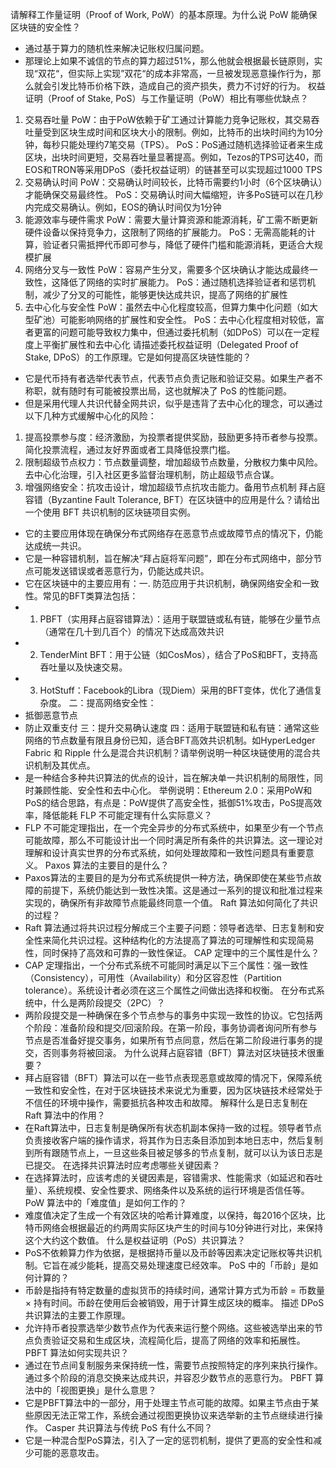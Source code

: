 请解释工作量证明（Proof of Work, PoW）的基本原理。为什么说 PoW 能确保区块链的安全性？
- 通过基于算力的随机性来解决记账权归属问题。
- 那理论上如果不诚信的节点的算力超过51%，那么他就会根据最长链原则，实现“双花“，但实际上实现”双花“的成本非常高，一旦被发现恶意操作行为，那么就会引发比特币价格下跌，造成自己的资产损失，费力不讨好的行为。
权益证明（Proof of Stake, PoS）与工作量证明（PoW）相比有哪些优缺点？
1. 交易吞吐量
PoW：由于PoW依赖于矿工通过计算能力竞争记账权，其交易吞吐量受到区块生成时间和区块大小的限制。例如，比特币的出块时间约为10分钟，每秒只能处理约7笔交易（TPS）。
PoS：PoS通过随机选择验证者来生成区块，出块时间更短，交易吞吐量显著提高。例如，Tezos的TPS可达40，而EOS和TRON等采用DPoS（委托权益证明）的链甚至可以实现超过1000 TPS
2. 交易确认时间
PoW：交易确认时间较长，比特币需要约1小时（6个区块确认）才能确保交易最终性。
PoS：交易确认时间大幅缩短，许多PoS链可以在几秒内完成交易确认。例如，EOS的确认时间仅为1分钟
3. 能源效率与硬件需求
PoW：需要大量计算资源和能源消耗，矿工需不断更新硬件设备以保持竞争力，这限制了网络的扩展能力。
PoS：无需高能耗的计算，验证者只需抵押代币即可参与，降低了硬件门槛和能源消耗，更适合大规模扩展
4. 网络分叉与一致性
PoW：容易产生分叉，需要多个区块确认才能达成最终一致性，这降低了网络的实时扩展能力。
PoS：通过随机选择验证者和惩罚机制，减少了分叉的可能性，能够更快达成共识，提高了网络的扩展性
5. 去中心化与安全性
PoW：虽然去中心化程度较高，但算力集中化问题（如大型矿池）可能影响网络的扩展性和安全性。
PoS：去中心化程度相对较低，富者更富的问题可能导致权力集中，但通过委托机制（如DPoS）可以在一定程度上平衡扩展性和去中心化
请描述委托权益证明（Delegated Proof of Stake, DPoS）的工作原理。它是如何提高区块链性能的？
- 它是代币持有者选举代表节点，代表节点负责记账和验证交易。如果生产者不称职，就有随时有可能被投票出局，这也就解决了 PoS 的性能问题。
- 但是采用代理人共识代替全网共识，似乎是违背了去中心化的理念，可以通过以下几种方式缓解中心化的风险：
1. 提高投票参与度：经济激励，为投票者提供奖励，鼓励更多持币者参与投票。简化投票流程，通过友好界面或者工具降低投票门槛。
2. 限制超级节点权力：节点数量调整，增加超级节点数量，分散权力集中风险。去中心化治理，引入社区更多监督治理机制，防止超级节点合谋。
3. 增强网络安全：抗攻击设计，增加超级节点抗攻击能力。备用节点机制
拜占庭容错（Byzantine Fault Tolerance, BFT）在区块链中的应用是什么？请给出一个使用 BFT 共识机制的区块链项目实例。
- 它的主要应用体现在确保分布式网络存在恶意节点或故障节点的情况下，仍能达成统一共识。
- 它是一种容错机制，旨在解决“拜占庭将军问题”，即在分布式网络中，部分节点可能发送错误或者恶意行为，仍能达成共识。
- 它在区块链中的主要应用有：一. 防范应用于共识机制，确保网络安全和一致性。常见的BFT类算法包括：
- 1. PBFT（实用拜占庭容错算法）：适用于联盟链或私有链，能够在少量节点（通常在几十到几百个）的情况下达成高效共识
- 2. TenderMint BFT：用于公链（如CosMos），结合了PoS和BFT，支持高吞吐量以及快速交易。
- 3. HotStuff：Facebook的Libra（现Diem）采用的BFT变体，优化了通信复杂度。
二：提高网络安全性：
- 抵御恶意节点
- 防止双重支付
三：提升交易确认速度
四：适用于联盟链和私有链：通常这些网络的节点数量有限且身份已知，适合BFT高效共识机制。如HyperLedger Fabric 和 Ripple
什么是混合共识机制？请举例说明一种区块链使用的混合共识机制及其优点。
- 是一种结合多种共识算法的优点的设计，旨在解决单一共识机制的局限性，同时兼顾性能、安全性和去中心化。
举例说明：Ethereum 2.0：采用PoW和PoS的结合思路，有点是：PoW提供了高安全性，抵御51%攻击，PoS提高效率，降低能耗
FLP 不可能定理有什么实际意义？
- FLP 不可能定理指出，在一个完全异步的分布式系统中，如果至少有一个节点可能故障，那么不可能设计出一个同时满足所有条件的共识算法。这一理论对理解和设计真实世界的分布式系统，如何处理故障和一致性问题具有重要意义。
Paxos 算法的主要目的是什么？
- Paxos算法的主要目的是为分布式系统提供一种方法，确保即使在某些节点故障的前提下，系统仍能达到一致性决策。这是通过一系列的提议和批准过程来实现的，确保所有非故障节点能最终同意一个值。
Raft 算法如何简化了共识的过程？
- Raft 算法通过将共识过程分解成三个主要子问题：领导者选举、日志复制和安全性来简化共识过程。这种结构化的方法提高了算法的可理解性和实现简易性，同时保持了高效和可靠的一致性保证。
CAP 定理中的三个属性是什么？
- CAP 定理指出，一个分布式系统不可能同时满足以下三个属性：强一致性（Consistency），可用性（Availability）和分区容忍性（Partition tolerance）。系统设计者必须在这三个属性之间做出选择和权衡。
在分布式系统中，什么是两阶段提交（2PC）？
- 两阶段提交是一种确保在多个节点参与的事务中实现一致性的协议。它包括两个阶段：准备阶段和提交/回滚阶段。在第一阶段，事务协调者询问所有参与节点是否准备好提交事务，如果所有节点同意，然后在第二阶段进行事务的提交，否则事务将被回滚。
为什么说拜占庭容错（BFT）算法对区块链技术很重要？
- 拜占庭容错（BFT）算法可以在一些节点表现恶意或故障的情况下，保障系统一致性和安全性，在对于区块链技术来说尤为重要，因为区块链技术经常处于不信任的环境中操作，需要抵抗各种攻击和故障。
解释什么是日志复制在 Raft 算法中的作用？
- 在Raft算法中，日志复制是确保所有状态机副本保持一致的过程。领导者节点负责接收客户端的操作请求，将其作为日志条目添加到本地日志中，然后复制到所有跟随节点上，一旦这些条目被足够多的节点复制，就可以认为该日志是已提交。
在选择共识算法时应考虑哪些关键因素？
- 在选择算法时，应该考虑的关键因素是，容错需求、性能需求（如延迟和吞吐量）、系统规模、安全性要求、网络条件以及系统的运行环境是否信任等。
PoW 算法中的「难度值」是如何工作的？
- 难度值决定了生成一个有效区块的哈希计算难度，以保持，每2016个区块，比特币网络会根据最近的约两周实际区块产生的时间与10分钟进行对比，来保持这个大约这个数值。
什么是权益证明（PoS）共识算法？
- PoS不依赖算力作为依据，是根据持币量以及币龄等因素决定记账权等共识机制。它旨在减少能耗，提高交易处理速度已经效率。
PoS 中的「币龄」是如何计算的？
- 币龄是指持有特定数量的虚拟货币的持续时间，通常计算方式为币龄 = 币数量 × 持有时间。币龄在使用后会被销毁，用于计算生成区块的概率。
描述 DPoS 共识算法的主要工作原理。
- 允许持币者投票选举少数节点作为代表来运行整个网络。这些被选举出来的节点负责验证交易和生成区块，流程简化后，提高了网络的效率和拓展性。
PBFT 算法如何实现共识？
- 通过在节点间复制服务来保持统一性，需要节点按照特定的序列来执行操作。通过多个阶段的消息交换来达成共识，并容忍少数节点的恶意行为。
PBFT 算法中的「视图更换」是什么意思？
- 它是PBFT算法中的一部分，用于处理主节点可能的故障。如果主节点由于某些原因无法正常工作，系统会通过视图更换协议来选举新的主节点继续进行操作。
Casper 共识算法与传统 PoS 有什么不同？
- 它是一种混合型PoS算法，引入了一定的惩罚机制，提供了更高的安全性和减少可能的恶意攻击。



